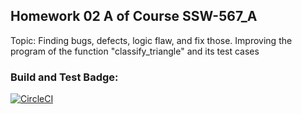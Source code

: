 ## Homework 02 A of Course SSW-567_A
Topic: Finding bugs, defects, logic flaw, and fix those. Improving the program of the function "classify_triangle" and its test cases
### Build and Test Badge:
[![CircleCI](https://dl.circleci.com/status-badge/img/gh/fluencyk/Stevens/tree/main.svg?style=svg)](https://dl.circleci.com/status-badge/redirect/gh/fluencyk/Stevens/tree/main)
